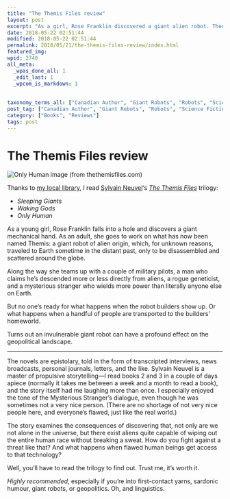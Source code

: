 ```yaml
---
title: "The Themis Files review"
layout: post
excerpt: "As a girl, Rose Franklin discovered a giant alien robot. Then things got interesting."
date: 2018-05-22 02:51:44
modified: 2018-05-22 02:51:44
permalink: 2018/05/21/the-themis-files-review/index.html
featured_img: 
wpid: 2740
all_meta: 
  _wpas_done_all: 1
  _edit_last: 1
  _wpcom_is_markdown: 1
  
  
taxonomy_terms_all: ["Canadian Author", "Giant Robots", "Robots", "Science Fiction", "Sf", "Books", "Reviews"]
post_tag: ["Canadian Author", "Giant Robots", "Robots", "Science Fiction", "Sf"]
category: ["Books", "Reviews"]
tags: post
---
```


# The Themis Files review

![Only Human image (from thethemisfiles.com)](http://www.thethemisfiles.com/img/OH_hand_background_darker.jpeg)

Thanks to [my local library](http://www.wmrl.ca/), I read [Sylvain Neuvel](http://neuvel.net/)‘s [*The Themis Files*](http://www.thethemisfiles.com/) trilogy:

- *Sleeping Giants*
- *Waking Gods*
- *Only Human*

As a young girl, Rose Franklin falls into a hole and discovers a giant mechanical hand. As an adult, she goes to work on what has now been named Themis: a giant robot of alien origin, which, for unknown reasons, traveled to Earth sometime in the distant past, only to be disassembled and scattered around the globe.

Along the way she teams up with a couple of military pilots, a man who claims he’s descended more or less directly from aliens, a rogue geneticist, and a mysterious stranger who wields more power than literally anyone else on Earth.

But no one’s ready for what happens when the robot builders show up. Or what happens when a handful of people are transported to the builders’ homeworld.

Turns out an invulnerable giant robot can have a profound effect on the geopolitical landscape.

- - - - - -

The novels are epistolary, told in the form of transcripted interviews, news broadcasts, personal journals, letters, and the like. Sylvain Neuvel is a master of propulsive storytelling—I read books 2 and 3 in a couple of days apiece (normally it takes me between a week and a month to read a book), and the story itself had me laughing more than once. I especially enjoyed the tone of the Mysterious Stranger’s dialogue, even though he was sometimes not a very nice person. (There are no shortage of not very nice people here, and everyone’s flawed, just like the real world.)

The story examines the consequences of discovering that, not only are we not alone in the universe, but there exist aliens quite capable of wiping out the entire human race without breaking a sweat. How do you fight against a threat like that? And what happens when flawed human beings get access to that technology?

Well, you’ll have to read the trilogy to find out. Trust me, it’s worth it.

*Highly recommended*, especially if you’re into first-contact yarns, sardonic humour, giant robots, or geopolitics. Oh, and linguistics.